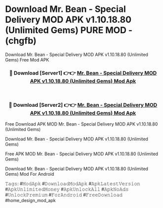 # Download Mr. Bean - Special Delivery MOD APK v1.10.18.80 (Unlimited Gems) PURE MOD - (chgfb)
Download Mr. Bean - Special Delivery MOD APK v1.10.18.80 (Unlimited Gems) Free Mod APK

<div align="center">
<h3>🔴 Download [Server1] 👉👉 <a href="https://apk-comot.site?title=Mr._Bean_-_Special_Delivery_MOD_APK_v1.10.18.80_(Unlimited_Gems)">Mr. Bean - Special Delivery MOD APK v1.10.18.80 (Unlimited Gems) Mod Apk</a></h3><br>

<h3>🔴 Download [Server2] 👉👉 <a href="https://apk-comot.site?title=Mr._Bean_-_Special_Delivery_MOD_APK_v1.10.18.80_(Unlimited_Gems)">Mr. Bean - Special Delivery MOD APK v1.10.18.80 (Unlimited Gems) Mod Apk</a></h3>
</div>


Free Download APK MOD Mr. Bean - Special Delivery MOD APK v1.10.18.80 (Unlimited Gems)

Download Mr. Bean - Special Delivery MOD APK v1.10.18.80 (Unlimited Gems) 

Free APK MOD Mr. Bean - Special Delivery MOD APK v1.10.18.80 (Unlimited Gems) 

Download Mr. Bean - Special Delivery MOD APK v1.10.18.80 (Unlimited Gems) Mod For Android

𝚃𝚊𝚐𝚜: #𝙼𝚘𝚍𝙰𝚙𝚔 #𝙳𝚘𝚠𝚗𝚕𝚘𝚊𝚍𝙼𝚘𝚍𝙰𝚙𝚔 #𝙰𝚙𝚔𝙻𝚊𝚝𝚎𝚜𝚝𝚅𝚎𝚛𝚜𝚒𝚘𝚗 #𝙰𝚙𝚔𝚄𝚗𝚕𝚒𝚖𝚒𝚝𝚎𝚍𝙼𝚘𝚗𝚎𝚢 #𝙰𝚙𝚔𝚄𝚗𝚕𝚘𝚌𝚔𝙰𝚕𝚕 #𝙰𝚙𝚔𝙽𝚘𝙰𝚍𝚜 #𝚄𝚗𝚕𝚘𝚌𝚔𝙿𝚛𝚎𝚖𝚒𝚞𝚖 #𝙵𝚘𝚛𝙰𝚗𝚍𝚛𝚘𝚒𝚍 #𝙵𝚛𝚎𝚎𝙳𝚘𝚠𝚗𝚕𝚘𝚊𝚍 #home_design_mod_apk